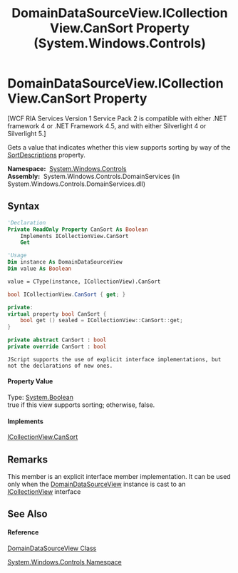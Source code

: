 ﻿---
title: DomainDataSourceView.ICollectionView.CanSort Property  (System.Windows.Controls)
TOCTitle: ICollectionView.CanSort Property
ms:assetid: P:System.Windows.Controls.DomainDataSourceView.System#ComponentModel#ICollectionView#CanSort
ms:mtpsurl: https://msdn.microsoft.com/en-us/library/Ff422762(v=VS.91)
ms:contentKeyID: 28755133
ms.date: 01/27/2012
mtps_version: v=VS.91
f1_keywords:
- System.Windows.Controls.DomainDataSourceView.ICollectionView.CanSort
dev_langs:
- CSharp
- JScript
- VB
- FSharp
- c++
api_location:
- System.Windows.Controls.DomainServices.dll
api_name:
- System.Windows.Controls.DomainDataSourceView.CanSort
- System.Windows.Controls.DomainDataSourceView.get_CanSort
api_type:
- Managed
topic_type:
- apiref
- kbSyntax
product_family_name: VS
ROBOTS: INDEX,FOLLOW
---

# DomainDataSourceView.ICollectionView.CanSort Property

\[WCF RIA Services Version 1 Service Pack 2 is compatible with either .NET framework 4 or .NET Framework 4.5, and with either Silverlight 4 or Silverlight 5.\]

Gets a value that indicates whether this view supports sorting by way of the [SortDescriptions](https://msdn.microsoft.com/en-us/library/ms662629) property.

**Namespace:**  [System.Windows.Controls](ms590941\(v=vs.91\).md)  
**Assembly:**  System.Windows.Controls.DomainServices (in System.Windows.Controls.DomainServices.dll)

## Syntax

``` vb
'Declaration
Private ReadOnly Property CanSort As Boolean
    Implements ICollectionView.CanSort
    Get
```

``` vb
'Usage
Dim instance As DomainDataSourceView
Dim value As Boolean

value = CType(instance, ICollectionView).CanSort
```

``` csharp
bool ICollectionView.CanSort { get; }
```

``` c++
private:
virtual property bool CanSort {
    bool get () sealed = ICollectionView::CanSort::get;
}
```

``` fsharp
private abstract CanSort : bool
private override CanSort : bool
```

``` jscript
JScript supports the use of explicit interface implementations, but not the declarations of new ones.
```

#### Property Value

Type: [System.Boolean](https://msdn.microsoft.com/en-us/library/a28wyd50)  
true if this view supports sorting; otherwise, false.  

#### Implements

[ICollectionView.CanSort](https://msdn.microsoft.com/en-us/library/ms662612)  

## Remarks

This member is an explicit interface member implementation. It can be used only when the [DomainDataSourceView](ff422675\(v=vs.91\).md) instance is cast to an [ICollectionView](https://msdn.microsoft.com/en-us/library/ms644316) interface

## See Also

#### Reference

[DomainDataSourceView Class](ff422675\(v=vs.91\).md)

[System.Windows.Controls Namespace](ms590941\(v=vs.91\).md)

